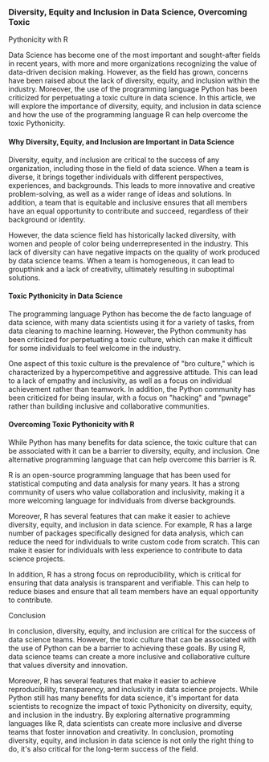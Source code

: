 ### Diversity, Equity and Inclusion in Data Science, Overcoming Toxic
Pythonicity with R

Data Science has become one of the most important and sought-after
fields in recent years, with more and more organizations recognizing
the value of data-driven decision making. However, as the field has
grown, concerns have been raised about the lack of diversity, equity,
and inclusion within the industry. Moreover, the use of the
programming language Python has been criticized for perpetuating a
toxic culture in data science. In this article, we will explore the
importance of diversity, equity, and inclusion in data science and how
the use of the programming language R can help overcome the toxic
Pythonicity.

#### Why Diversity, Equity, and Inclusion are Important in Data Science

Diversity, equity, and inclusion are critical to the success of any
organization, including those in the field of data science. When a
team is diverse, it brings together individuals with different
perspectives, experiences, and backgrounds. This leads to more
innovative and creative problem-solving, as well as a wider range of
ideas and solutions. In addition, a team that is equitable and
inclusive ensures that all members have an equal opportunity to
contribute and succeed, regardless of their background or identity.

However, the data science field has historically lacked diversity,
with women and people of color being underrepresented in the industry.
This lack of diversity can have negative impacts on the quality of
work produced by data science teams. When a team is homogeneous, it
can lead to groupthink and a lack of creativity, ultimately resulting
in suboptimal solutions.

#### Toxic Pythonicity in Data Science

The programming language Python has become the de facto language of
data science, with many data scientists using it for a variety of
tasks, from data cleaning to machine learning. However, the Python
community has been criticized for perpetuating a toxic culture, which
can make it difficult for some individuals to feel welcome in the
industry.

One aspect of this toxic culture is the prevalence of "bro culture,"
which is characterized by a hypercompetitive and aggressive attitude.
This can lead to a lack of empathy and inclusivity, as well as a focus
on individual achievement rather than teamwork. In addition, the
Python community has been criticized for being insular, with a focus
on "hacking" and "pwnage" rather than building inclusive and
collaborative communities.

#### Overcoming Toxic Pythonicity with R

While Python has many benefits for data science, the toxic culture
that can be associated with it can be a barrier to diversity, equity,
and inclusion. One alternative programming language that can help
overcome this barrier is R.

R is an open-source programming language that has been used for
statistical computing and data analysis for many years. It has a
strong community of users who value collaboration and inclusivity,
making it a more welcoming language for individuals from diverse
backgrounds.

Moreover, R has several features that can make it easier to achieve
diversity, equity, and inclusion in data science. For example, R has a
large number of packages specifically designed for data analysis,
which can reduce the need for individuals to write custom code from
scratch. This can make it easier for individuals with less experience
to contribute to data science projects.

In addition, R has a strong focus on reproducibility, which is
critical for ensuring that data analysis is transparent and
verifiable. This can help to reduce biases and ensure that all team
members have an equal opportunity to contribute.

Conclusion

In conclusion, diversity, equity, and inclusion are critical for the
success of data science teams. However, the toxic culture that can be
associated with the use of Python can be a barrier to achieving these
goals. By using R, data science teams can create a more inclusive and
collaborative culture that values diversity and innovation.

Moreover, R has several features that make it easier to achieve
reproducibility, transparency, and inclusivity in data science
projects. While Python still has many benefits for data science, it's
important for data scientists to recognize the impact of toxic
Pythonicity on diversity, equity, and inclusion in the industry. By
exploring alternative programming languages like R, data scientists
can create more inclusive and diverse teams that foster innovation and
creativity. In conclusion, promoting diversity, equity, and inclusion
in data science is not only the right thing to do, it's also critical
for the long-term success of the field.
